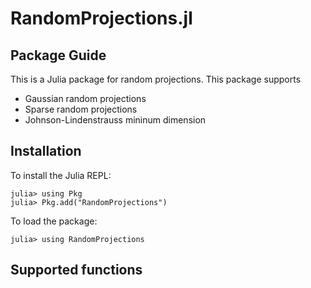 # RandomProjections.jl
## Package Guide
This is a Julia package for random projections. This package supports
- Gaussian random projections
- Sparse random projections
- Johnson-Lindenstrauss mininum dimension

## Installation
To install the Julia REPL:
```julia-repl
julia> using Pkg
julia> Pkg.add("RandomProjections")
```

To load the package:
```julia-repl
julia> using RandomProjections
```

## Supported functions
```@index
```




